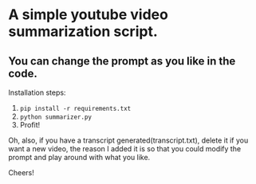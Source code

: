 # A simple youtube video summarization script. 

## You can change the prompt as you like in the code.

Installation steps:

1. ```pip install -r requirements.txt```
2. ```python summarizer.py```
3. Profit!

Oh, also, if you have a transcript generated(transcript.txt), delete it if you want a new video, 
the reason I added it is so that you could modify the prompt and play around with what you like.

Cheers!